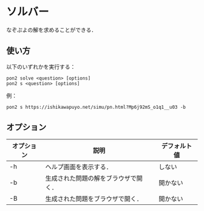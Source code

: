 # ソルバー

なぞぷよの解を求めることができる．

## 使い方

以下のいずれかを実行する：

```shell
pon2 solve <question> [options]
pon2 s <question> [options]
```

例：


```shell
pon2 s https://ishikawapuyo.net/simu/pn.html?Mp6j92mS_o1q1__u03 -b
```

## オプション

| オプション | 説明                                   | デフォルト値 |
| ---------- | -------------------------------------- | ------------ |
| -h         | ヘルプ画面を表示する．                 | しない       |
| -b         | 生成された問題の解をブラウザで開く．   | 開かない     |
| -B         | 生成された問題をブラウザで開く．       | 開かない     |